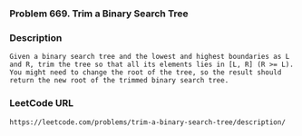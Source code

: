### Problem 669. Trim a Binary Search Tree

### Description
	Given a binary search tree and the lowest and highest boundaries as L and R, trim the tree so that all its elements lies in [L, R] (R >= L). You might need to change the root of the tree, so the result should return the new root of the trimmed binary search tree.

### LeetCode URL
	https://leetcode.com/problems/trim-a-binary-search-tree/description/
